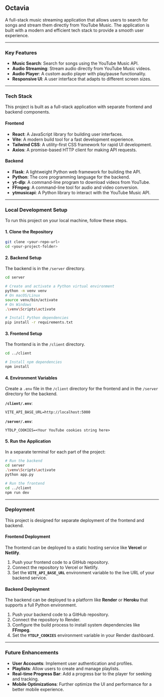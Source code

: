 ## Octavia

A full-stack music streaming application that allows users to search for songs and stream them directly from YouTube Music. The application is built with a modern and efficient tech stack to provide a smooth user experience.

-----

### Key Features

  * **Music Search**: Search for songs using the YouTube Music API.
  * **Audio Streaming**: Stream audio directly from YouTube Music videos.
  * **Audio Player**: A custom audio player with play/pause functionality.
  * **Responsive UI**: A user interface that adapts to different screen sizes.

-----

### Tech Stack

This project is built as a full-stack application with separate frontend and backend components.

#### Frontend

  * **React**: A JavaScript library for building user interfaces.
  * **Vite**: A modern build tool for a fast development experience.
  * **Tailwind CSS**: A utility-first CSS framework for rapid UI development.
  * **Axios**: A promise-based HTTP client for making API requests.

#### Backend

  * **Flask**: A lightweight Python web framework for building the API.
  * **Python**: The core programming language for the backend.
  * **yt-dlp**: A command-line program to download videos from YouTube.
  * **FFmpeg**: A command-line tool for audio and video conversion.
  * **ytmusicapi**: A Python library to interact with the YouTube Music API.

-----

### Local Development Setup

To run this project on your local machine, follow these steps.

#### 1\. Clone the Repository

```bash
git clone <your-repo-url>
cd <your-project-folder>
```

#### 2\. Backend Setup

The backend is in the `/server` directory.

```bash
cd server

# Create and activate a Python virtual environment
python -m venv venv
# On macOS/Linux
source venv/bin/activate
# On Windows
.\venv\Scripts\activate

# Install Python dependencies
pip install -r requirements.txt
```

#### 3\. Frontend Setup

The frontend is in the `/client` directory.

```bash
cd ../client

# Install npm dependencies
npm install
```

#### 4\. Environment Variables

Create a `.env` file in the `/client` directory for the frontend and in the `/server` directory for the backend.

**`/client/.env`**:

```
VITE_API_BASE_URL=http://localhost:5000
```

**`/server/.env`**:

```
YTDLP_COOKIES=<Your YouTube cookies string here>
```

#### 5\. Run the Application

In a separate terminal for each part of the project:

```bash
# Run the backend
cd server
.\venv\Scripts\activate
python app.py

# Run the frontend
cd ../client
npm run dev
```

-----

### Deployment

This project is designed for separate deployment of the frontend and backend.

#### Frontend Deployment

The frontend can be deployed to a static hosting service like **Vercel** or **Netlify**.

1.  Push your frontend code to a GitHub repository.
2.  Connect the repository to Vercel or Netlify.
3.  Set the **`VITE_API_BASE_URL`** environment variable to the live URL of your backend service.

#### Backend Deployment

The backend can be deployed to a platform like **Render** or **Heroku** that supports a full Python environment.

1.  Push your backend code to a GitHub repository.
2.  Connect the repository to Render.
3.  Configure the build process to install system dependencies like **FFmpeg**.
4.  Set the **`YTDLP_COOKIES`** environment variable in your Render dashboard.

-----

### Future Enhancements

  * **User Accounts**: Implement user authentication and profiles.
  * **Playlists**: Allow users to create and manage playlists.
  * **Real-time Progress Bar**: Add a progress bar to the player for seeking and tracking.
  * **Mobile Optimizations**: Further optimize the UI and performance for a better mobile experience.
